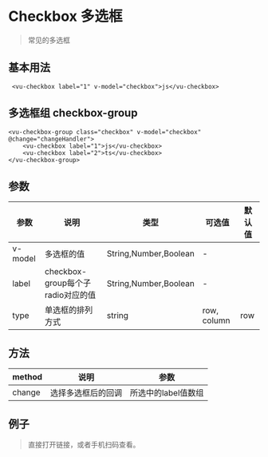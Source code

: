 # Checkbox 多选框
> 常见的多选框

## 基本用法

```vue
 <vu-checkbox label="1" v-model="checkbox">js</vu-checkbox>
```

## 多选框组 checkbox-group
```vue
<vu-checkbox-group class="checkbox" v-model="checkbox" @change="changeHandler">
    <vu-checkbox label="1">js</vu-checkbox>
    <vu-checkbox label="2">ts</vu-checkbox>
</vu-checkbox-group>

```

## 参数
| 参数    | 说明                              | 类型                  | 可选值      | 默认值 |
|---------|---------------------------------|-----------------------|-------------|--------|
| v-model | 多选框的值                        | String,Number,Boolean | -           |        |
| label   | checkbox-group每个子radio对应的值 | String,Number,Boolean | -           |        |
| type    | 单选框的排列方式                  | string                | row, column | row    |

## 方法
| method        | 说明                 | 参数           |
|---------------|--------------------|----------------|
| change | 选择多选框后的回调       | 所选中的label值数组 |


## 例子
> 直接打开链接，或者手机扫码查看。

<qrcode href="https://greatweber.github.io/vueUI/dist/index.html#/checkbox"></qrcode>